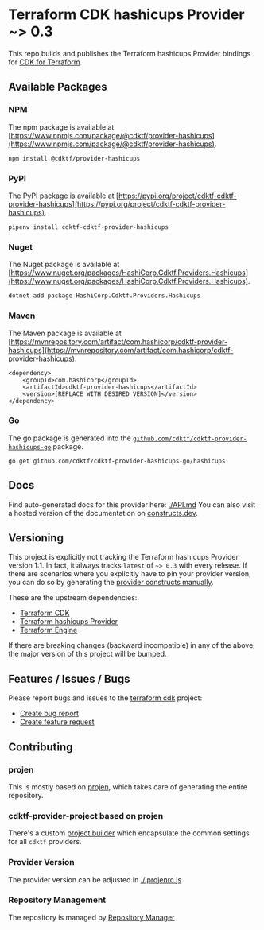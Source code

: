 # Terraform CDK hashicups Provider ~> 0.3

This repo builds and publishes the Terraform hashicups Provider bindings for [CDK for Terraform](https://cdk.tf).

## Available Packages

### NPM

The npm package is available at [https://www.npmjs.com/package/@cdktf/provider-hashicups](https://www.npmjs.com/package/@cdktf/provider-hashicups).

`npm install @cdktf/provider-hashicups`

### PyPI

The PyPI package is available at [https://pypi.org/project/cdktf-cdktf-provider-hashicups](https://pypi.org/project/cdktf-cdktf-provider-hashicups).

`pipenv install cdktf-cdktf-provider-hashicups`

### Nuget

The Nuget package is available at [https://www.nuget.org/packages/HashiCorp.Cdktf.Providers.Hashicups](https://www.nuget.org/packages/HashiCorp.Cdktf.Providers.Hashicups).

`dotnet add package HashiCorp.Cdktf.Providers.Hashicups`

### Maven

The Maven package is available at [https://mvnrepository.com/artifact/com.hashicorp/cdktf-provider-hashicups](https://mvnrepository.com/artifact/com.hashicorp/cdktf-provider-hashicups).

```
<dependency>
    <groupId>com.hashicorp</groupId>
    <artifactId>cdktf-provider-hashicups</artifactId>
    <version>[REPLACE WITH DESIRED VERSION]</version>
</dependency>
```

### Go

The go package is generated into the [`github.com/cdktf/cdktf-provider-hashicups-go`](https://github.com/cdktf/cdktf-provider-hashicups-go) package.

`go get github.com/cdktf/cdktf-provider-hashicups-go/hashicups`

## Docs

Find auto-generated docs for this provider here: [./API.md](./API.md)
You can also visit a hosted version of the documentation on [constructs.dev](https://constructs.dev/packages/@cdktf/provider-hashicups).

## Versioning

This project is explicitly not tracking the Terraform hashicups Provider version 1:1. In fact, it always tracks `latest` of `~> 0.3` with every release. If there are scenarios where you explicitly have to pin your provider version, you can do so by generating the [provider constructs manually](https://cdk.tf/imports).

These are the upstream dependencies:

* [Terraform CDK](https://cdk.tf)
* [Terraform hashicups Provider](https://github.com/terraform-providers/terraform-provider-hashicups)
* [Terraform Engine](https://terraform.io)

If there are breaking changes (backward incompatible) in any of the above, the major version of this project will be bumped.

## Features / Issues / Bugs

Please report bugs and issues to the [terraform cdk](https://cdk.tf) project:

* [Create bug report](https://cdk.tf/bug)
* [Create feature request](https://cdk.tf/feature)

## Contributing

### projen

This is mostly based on [projen](https://github.com/eladb/projen), which takes care of generating the entire repository.

### cdktf-provider-project based on projen

There's a custom [project builder](https://github.com/hashicorp/cdktf-provider-project) which encapsulate the common settings for all `cdktf` providers.

### Provider Version

The provider version can be adjusted in [./.projenrc.js](./.projenrc.js).

### Repository Management

The repository is managed by [Repository Manager](https://github.com/hashicorp/cdktf-repository-manager/)
